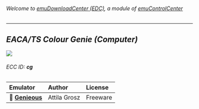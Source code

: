 ###### Welcome to [emuDownloadCenter (EDC)](https://github.com/PhoenixInteractiveNL/emuDownloadCenter/wiki/), a module of [emuControlCenter](https://github.com/PhoenixInteractiveNL/emuControlCenter/wiki/)
***
## _EACA/TS Colour Genie (Computer)_
![](https://raw.githubusercontent.com/wiki/PhoenixInteractiveNL/emuDownloadCenter/images_platform/ecc_cg_teaser.png)
###### ECC ID: **cg**

| Emulator   | Author      | License     |
|:-----------|:------------|:------------|
| :file_folder: [**Genieous**](https://github.com/PhoenixInteractiveNL/emuDownloadCenter/wiki/Emulator-genieous#menu) | Attila Grosz | Freeware |
